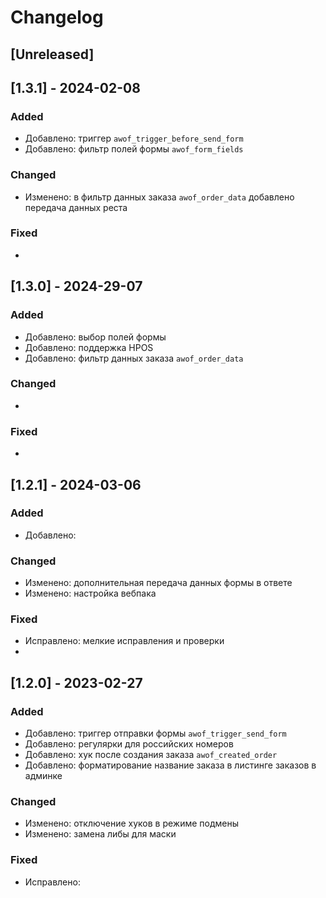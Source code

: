 # Changelog

## [Unreleased]

## [1.3.1] - 2024-02-08

### Added
- Добавлено: триггер `awof_trigger_before_send_form`
- Добавлено: фильтр полей формы `awof_form_fields`

### Changed
- Изменено: в фильтр данных заказа `awof_order_data` добавлено передача данных реста


### Fixed
- 
## [1.3.0] - 2024-29-07

### Added
- Добавлено: выбор полей формы
- Добавлено: поддержка HPOS
- Добавлено: фильтр данных заказа `awof_order_data`

### Changed
- 


### Fixed
- 


## [1.2.1] - 2024-03-06

### Added
- Добавлено: 

### Changed
- Изменено: дополнительная передача данных формы в ответе
- Изменено: настройка вебпака

### Fixed
- Исправлено: мелкие исправления и проверки
- 

## [1.2.0] - 2023-02-27

### Added
- Добавлено: триггер отправки формы `awof_trigger_send_form`
- Добавлено: регулярки для российских номеров
- Добавлено: хук после создания заказа `awof_created_order`
- Добавлено: форматирование название заказа в листинге заказов в админке

### Changed
- Изменено: отключение хуков в режиме подмены
- Изменено: замена либы для маски

### Fixed
- Исправлено:




